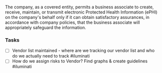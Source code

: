 The company, as a covered entity, permits a business associate to create, receive, maintain, or transmit electronic Protected Health Information (ePHI) on the company's behalf only if it can obtain satisfactory assurances, in accordance with company policies, that the business associate will appropriately safeguard the information.



### Tasks
- [ ] Vendor list maintained - where are we tracking our vendor list and who do we actually need to track #iluminati 
- [ ] How do we assign risks to Vendor? Find graphs & create guidelines #iluminati 